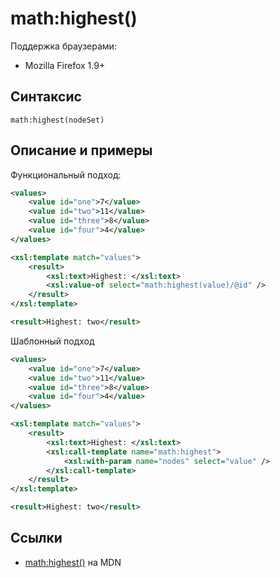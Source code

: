 # math​:highest()

Поддержка браузерами:

- Mozilla Firefox 1.9+

## Синтаксис

```
math:highest(nodeSet)
```

## Описание и примеры

Функциональный подход:

```xml
<values>
	<value id="one">7</value>
	<value id="two">11</value>
	<value id="three">8</value>
	<value id="four">4</value>
</values>
```

```xml
<xsl:template match="values">
	<result>
		<xsl:text>Highest: </xsl:text>
		<xsl:value-of select="math:highest(value)/@id" />
	</result>
</xsl:template>
```

```xml
<result>Highest: two</result>
```

Шаблонный подход

```xml
<values>
	<value id="one">7</value>
	<value id="two">11</value>
	<value id="three">8</value>
	<value id="four">4</value>
</values>
```

```xml
<xsl:template match="values">
	<result>
		<xsl:text>Highest: </xsl:text>
		<xsl:call-template name="math:highest">
			<xsl:with-param name="nodes" select="value" />
		</xsl:call-template>
	</result>
</xsl:template>
```

```xml
<result>Highest: two</result>
```

## Ссылки

- [math​:highest()](https://developer.mozilla.org/en-US/docs/Web/EXSLT/math/highest) на MDN
